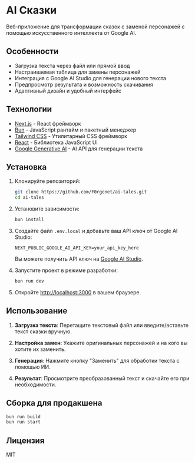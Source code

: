 # AI Сказки

Веб-приложение для трансформации сказок с заменой персонажей с помощью искусственного интеллекта от Google AI.

## Особенности

- Загрузка текста через файл или прямой ввод
- Настраиваемая таблица для замены персонажей
- Интеграция с Google AI Studio для генерации нового текста
- Предпросмотр результата и возможность скачивания
- Адаптивный дизайн и удобный интерфейс

## Технологии

- [Next.js](https://nextjs.org/) - React фреймворк
- [Bun](https://bun.sh/) - JavaScript рантайм и пакетный менеджер
- [Tailwind CSS](https://tailwindcss.com/) - Утилитарный CSS фреймворк
- [React](https://reactjs.org/) - Библиотека JavaScript UI
- [Google Generative AI](https://ai.google.dev/) - AI API для генерации текста

## Установка

1. Клонируйте репозиторий:
   ```bash
   git clone https://github.com/F0rgenet/ai-tales.git
   cd ai-tales
   ```

2. Установите зависимости:
   ```bash
   bun install
   ```

3. Создайте файл `.env.local` и добавьте ваш API ключ от Google AI Studio:
   ```
   NEXT_PUBLIC_GOOGLE_AI_API_KEY=your_api_key_here
   ```

   Вы можете получить API ключ на [Google AI Studio](https://aistudio.google.com/).

4. Запустите проект в режиме разработки:
   ```bash
   bun run dev
   ```

5. Откройте [http://localhost:3000](http://localhost:3000) в вашем браузере.

## Использование

1. **Загрузка текста**: Перетащите текстовый файл или введите/вставьте текст сказки вручную.

2. **Настройка замен**: Укажите оригинальных персонажей и на кого вы хотите их заменить.

3. **Генерация**: Нажмите кнопку "Заменить" для обработки текста с помощью ИИ.

4. **Результат**: Просмотрите преобразованный текст и скачайте его при необходимости.

## Сборка для продакшена

```bash
bun run build
bun run start
```

## Лицензия

MIT
